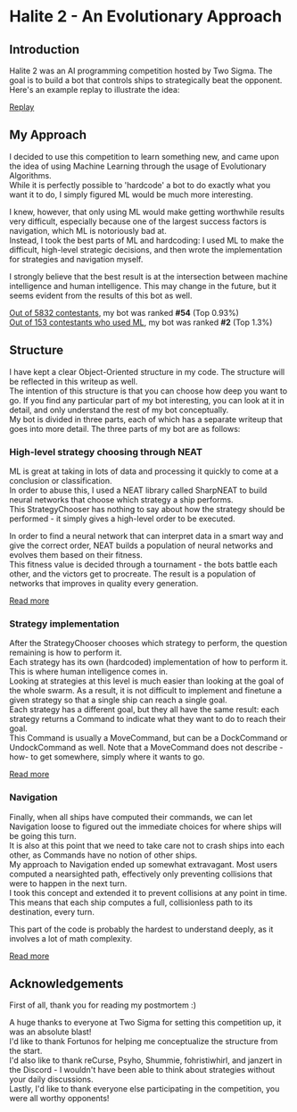 # Halite 2 - An Evolutionary Approach

## Introduction

Halite 2 was an AI programming competition hosted by Two Sigma. The goal is to build a bot that controls ships to strategically beat the opponent.  
Here's an example replay to illustrate the idea:

[Replay](https://halite.io/play/?game_id=9767013&replay_class=1&replay_name=replay-20180129-132551%2B0000--749741380-312-208-1517232306)

## My Approach

I decided to use this competition to learn something new, and came upon the idea of using Machine Learning through the usage of Evolutionary Algorithms.  
While it is perfectly possible to 'hardcode' a bot to do exactly what you want it to do, I simply figured ML would be much more interesting.

I knew, however, that only using ML would make getting worthwhile results very difficult, especially because one of the largest success factors is navigation, which ML is notoriously bad at.  
Instead, I took the best parts of ML and hardcoding: I used ML to make the difficult, high-level strategic decisions, and then wrote the implementation for strategies and navigation myself.

I strongly believe that the best result is at the intersection between machine intelligence and human intelligence. This may change in the future, but it seems evident from the results of this bot as well.

[Out of 5832 contestants](https://halite.io/programming-competition-leaderboard?page=3), my bot was ranked **#54** (Top 0.93%)  
[Out of 153 contestants who used ML](https://halite.io/league-board?id=3&leaguename=Top%2025%20Machine%20Learning&language=ML&limit=25), my bot was ranked **#2** (Top 1.3%)

## Structure

I have kept a clear Object-Oriented structure in my code. The structure will be reflected in this writeup as well.  
The intention of this structure is that you can choose how deep you want to go. If you find any particular part of my bot interesting, you can look at it in detail, and only understand the rest of my bot conceptually.  
My bot is divided in three parts, each of which has a separate writeup that goes into more detail. The three parts of my bot are as follows:

### High-level strategy choosing through NEAT

ML is great at taking in lots of data and processing it quickly to come at a conclusion or classification.  
In order to abuse this, I used a NEAT library called SharpNEAT to build neural networks that choose which strategy a ship performs.  
This StrategyChooser has nothing to say about how the strategy should be performed - it simply gives a high-level order to be executed.

In order to find a neural network that can interpret data in a smart way and give the correct order, NEAT builds a population of neural networks and evolves them based on their fitness.  
This fitness value is decided through a tournament - the bots battle each other, and the victors get to procreate. The result is a population of networks that improves in quality every generation.

[Read more](https://github.com/Lunariz/Halite2/tree/master/Trainer)

### Strategy implementation

After the StrategyChooser chooses which strategy to perform, the question remaining is how to perform it.  
Each strategy has its own (hardcoded) implementation of how to perform it. This is where human intelligence comes in.  
Looking at strategies at this level is much easier than looking at the goal of the whole swarm. As a result, it is not difficult to implement and finetune a given strategy so that a single ship can reach a single goal.  
Each strategy has a different goal, but they all have the same result: each strategy returns a Command to indicate what they want to do to reach their goal.  
This Command is usually a MoveCommand, but can be a DockCommand or UndockCommand as well. Note that a MoveCommand does not describe -how- to get somewhere, simply where it wants to go.

[Read more](https://github.com/Lunariz/Halite2/tree/master/Strategy)

### Navigation

Finally, when all ships have computed their commands, we can let Navigation loose to figured out the immediate choices for where ships will be going this turn.  
It is also at this point that we need to take care not to crash ships into each other, as Commands have no notion of other ships.  
My approach to Navigation ended up somewhat extravagant. Most users computed a nearsighted path, effectively only preventing collisions that were to happen in the next turn.  
I took this concept and extended it to prevent collisions at any point in time. This means that each ship computes a full, collisionless path to its destination, every turn.

This part of the code is probably the hardest to understand deeply, as it involves a lot of math complexity.

[Read more](https://github.com/Lunariz/Halite2/tree/master/Navigation)

## Acknowledgements

First of all, thank you for reading my postmortem :)

A huge thanks to everyone at Two Sigma for setting this competition up, it was an absolute blast!  
I'd like to thank Fortunos for helping me conceptualize the structure from the start.  
I'd also like to thank reCurse, Psyho, Shummie, fohristiwhirl, and janzert in the Discord - I wouldn't have been able to think about strategies without your daily discussions.  
Lastly, I'd like to thank everyone else participating in the competition, you were all worthy opponents!